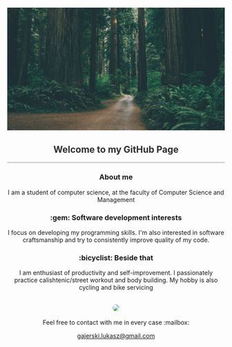 
<div style="opacity:0.9">

![](assets/images/background.jpg)
<h2 style="text-align: center"> Welcome to my GitHub Page </h2>
</div>

<hr style="opacity:0.5">

<h3 style="text-align: center"> About me </h3>

<p style="text-align: center">
I am a student of computer science, at the faculty of Computer Science and Management 
</p>

<h3 style="text-align: center"> :gem: Software development interests </h3>
<p style="text-align: center">
I focus on developing my programming skills. I'm also interested in software craftsmanship and try to consistently improve quality of my code.
</p>

<h3 style="text-align: center"> :bicyclist: Beside that </h3>
<p style="text-align: center">
I am enthusiast of productivity and self-improvement. I passionately practice calishtenic/street workout and body building. My hobby is also cycling and bike servicing
</p>
<br>
<div style="text-align:center">
<img src="https://avatars0.githubusercontent.com/u/44710226?s=460&v=4"  width="100px;" style="border-radius:50px;">
</div>
<div style="text-align:center">
<p style="text-align: center">
Feel free to contact with me in every case :mailbox:

gajerski.lukasz@gmail.com
</p>
</div>
